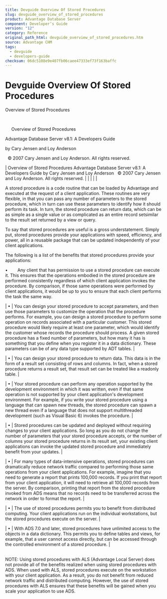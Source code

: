 ```yaml
---
title: Devguide Overview Of Stored Procedures
slug: devguide_overview_of_stored_procedures
product: Advantage Database Server
component: Developer’s Guide
version: "12"
category: Reference
original_path_html: devguide_overview_of_stored_procedures.htm
source: Advantage CHM
tags:
  - devguide
  - developers-guide
checksum: 06dc5108e9e407fb06caee47333ef73f163baffc
---
```


# Devguide Overview Of Stored Procedures

Overview of Stored Procedures

 

     Overview of Stored Procedures

Advantage Database Server v8.1: A Developers Guide

by Cary Jensen and Loy Anderson

  © 2007 Cary Jensen and Loy Anderson. All rights reserved.

| Overview of Stored Procedures  Advantage Database Server v8.1: A Developers Guide  by Cary Jensen and Loy Anderson    © 2007 Cary Jensen and Loy Anderson. All rights reserved. |  |  |  |  |

A stored procedure is a code routine that can be loaded by Advantage and executed at the request of a client application. These routines are very flexible, in that you can pass any number of parameters to the stored procedure, which in turn can use these parameters to identify how it should perform its task. In turn, the stored procedure can return data, which can be as simple as a single value or as complicated as an entire record setsimilar to the result set returned by a view or query.

To say that stored procedures are useful is a gross understatement. Simply put, stored procedures provide your applications with speed, efficiency, and power, all in a reusable package that can be updated independently of your client applications.

The following is a list of the benefits that stored procedures provide your applications:

•        Any client that has permission to use a stored procedure can execute it. This ensures that the operations embodied in the stored procedure are performed consistently regardless of which client application invokes the procedure. By comparison, if those same operations were performed by client applications, it would be up to you to ensure that each client performs the task the same way.

| • | You can design your stored procedure to accept parameters, and then use those parameters to customize the operation that the procedure performs. For example, you can design a stored procedure to perform some operation on records associated with a particular customer. This stored procedure would likely require at least one parameter, which would identify the customer whose records the procedure should process.  A given stored procedure has a fixed number of parameters, but how many it has is something that you define when you register it in a data dictionary. These parameters can be of any data type supported by ADT tables. |

| • | You can design your stored procedure to return data. This data is in the form of a result set consisting of rows and columns. In fact, when a stored procedure returns a result set, that result set can be treated like a readonly table. |

| • | Your stored procedure can perform any operation supported by the development environment in which it was written, even if that same operation is not supported by your client application's development environment. For example, if you write your stored procedure using a language that can spawn new threads, the stored procedure can spawn a new thread even if a language that does not support multithreaded development (such as Visual Basic 6) invokes the procedure. |

| • | Stored procedures can be updated and deployed without requiring changes to your client applications. So long as you do not change the number of parameters that your stored procedure accepts, or the number of columns your stored procedure returns in its result set, your existing client applications can invoke the updated stored procedure and immediately benefit from your updates. |

| • | For many types of data-intensive operations, stored procedures can dramatically reduce network traffic compared to performing those same operations from your client applications. For example, imagine that you need to generate a report that prints 100,000 records. If you print that report from your client application, it will need to retrieve all 100,000 records from the server. By comparison, printing that report from the stored procedure invoked from ADS means that no records need to be transferred across the network in order to format the report. |

| • | The use of stored procedures permits you to benefit from distributed computing. Your client applications run on the individual workstations, but the stored procedures execute on the server. |

| • | With ADS 7.0 and later, stored procedures have unlimited access to the objects in a data dictionary. This permits you to define tables and views, for example, that a user cannot access directly, but can be accessed through the controlled environment of a stored procedure. |

   
NOTE: Using stored procedures with ALS (Advantage Local Server) does not provide all of the benefits realized when using stored procedures with ADS. When used with ALS, stored procedures execute on the workstation with your client application. As a result, you do not benefit from reduced network traffic and distributed computing. However, the use of stored procedures with ALS ensures that these benefits will be gained when you scale your application to use ADS.
